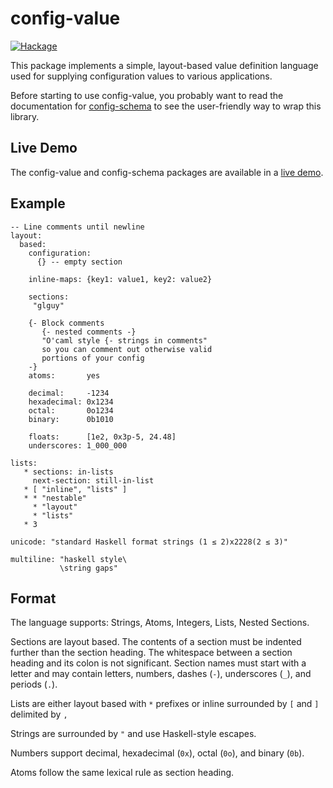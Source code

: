 # config-value

[![Hackage](https://img.shields.io/hackage/v/config-value.svg)](https://hackage.haskell.org/package/config-value)

This package implements a simple, layout-based value definition language
used for supplying configuration values to various applications.

Before starting to use config-value, you probably want to read the documentation for [config-schema](https://github.com/glguy/config-schema) to see the user-friendly way to wrap this library.

Live Demo
--------

The config-value and config-schema packages are available in a [live demo](https://glguy.net/config-demo/).

Example
-------
```
-- Line comments until newline
layout:
  based:
    configuration:
      {} -- empty section

    inline-maps: {key1: value1, key2: value2}

    sections:
     "glguy"

    {- Block comments
       {- nested comments -}
       "O'caml style {- strings in comments"
       so you can comment out otherwise valid
       portions of your config
    -}
    atoms:       yes

    decimal:     -1234
    hexadecimal: 0x1234
    octal:       0o1234
    binary:      0b1010

    floats:      [1e2, 0x3p-5, 24.48]
    underscores: 1_000_000

lists:
   * sections: in-lists
     next-section: still-in-list
   * [ "inline", "lists" ]
   * * "nestable"
     * "layout"
     * "lists"
   * 3

unicode: "standard Haskell format strings (1 ≤ 2)x2228(2 ≤ 3)"

multiline: "haskell style\
           \string gaps"
```

Format
------

The language supports: Strings, Atoms, Integers, Lists, Nested Sections.

Sections are layout based. The contents of a section must be indented further than the section heading.
The whitespace between a section heading and its colon is not significant. Section names must start with
a letter and may contain letters, numbers, dashes (`-`), underscores (`_`), and periods (`.`).

Lists are either layout based with `*` prefixes or inline surrounded by `[` and `]` delimited by `,`

Strings are surrounded by `"` and use Haskell-style escapes.

Numbers support decimal, hexadecimal (`0x`), octal (`0o`), and binary (`0b`).

Atoms follow the same lexical rule as section heading.
